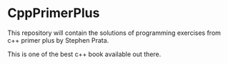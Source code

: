 CppPrimerPlus
=============

This repository will contain the solutions of programming exercises from c++ primer plus by Stephen Prata.

This is one of the best c++ book available out there. 

